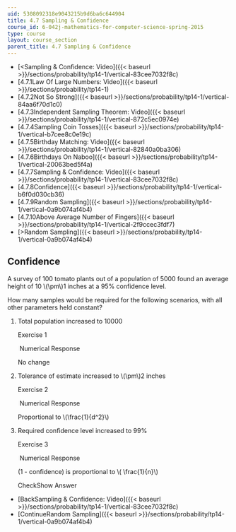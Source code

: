 ```yaml
---
uid: 5308092318e9043215b9d6ba6c644904
title: 4.7 Sampling & Confidence
course_id: 6-042j-mathematics-for-computer-science-spring-2015
type: course
layout: course_section
parent_title: 4.7 Sampling & Confidence
---
```


*   [<Sampling & Confidence: Video]({{< baseurl >}}/sections/probability/tp14-1/vertical-83cee7032f8c)
*   [4.7.1Law Of Large Numbers: Video]({{< baseurl >}}/sections/probability/tp14-1)
*   [4.7.2Not So Strong]({{< baseurl >}}/sections/probability/tp14-1/vertical-84aa6f70d1c0)
*   [4.7.3Independent Sampling Theorem: Video]({{< baseurl >}}/sections/probability/tp14-1/vertical-872c5ec0974e)
*   [4.7.4Sampling Coin Tosses]({{< baseurl >}}/sections/probability/tp14-1/vertical-b7cee8c0e19c)
*   [4.7.5Birthday Matching: Video]({{< baseurl >}}/sections/probability/tp14-1/vertical-82840a0ba306)
*   [4.7.6Birthdays On Naboo]({{< baseurl >}}/sections/probability/tp14-1/vertical-20063bed5f4a)
*   [4.7.7Sampling & Confidence: Video]({{< baseurl >}}/sections/probability/tp14-1/vertical-83cee7032f8c)
*   [4.7.8Confidence]({{< baseurl >}}/sections/probability/tp14-1/vertical-b6f0d030cb36)
*   [4.7.9Random Sampling]({{< baseurl >}}/sections/probability/tp14-1/vertical-0a9b074af4b4)
*   [4.7.10Above Average Number of Fingers]({{< baseurl >}}/sections/probability/tp14-1/vertical-2f9ccec3fdf7)
*   [\>Random Sampling]({{< baseurl >}}/sections/probability/tp14-1/vertical-0a9b074af4b4)

Confidence
----------

  

A survey of 100 tomato plants out of a population of 5000 found an average height of 10 \\(\\pm\\)1 inches at a 95% confidence level.

How many samples would be required for the following scenarios, with all other parameters held constant?

1.  Total population increased to 10000
    
    Exercise 1
    
    &nbsp;Numerical Response&nbsp;
    
    No change
    
  
3.  Tolerance of estimate increased to \\(\\pm\\)2 inches
    
    Exercise 2
    
    &nbsp;Numerical Response&nbsp;
    
    Proportional to \\(\\frac{1}{d^2}\\)
    
  
5.  Required confidence level increased to 99%
    
    Exercise 3
    
    &nbsp;Numerical Response&nbsp;
    
    (1 - confidence) is proportional to \\( \\frac{1}{n}\\)
    
    CheckShow Answer
    

*   [BackSampling & Confidence: Video]({{< baseurl >}}/sections/probability/tp14-1/vertical-83cee7032f8c)
*   [ContinueRandom Sampling]({{< baseurl >}}/sections/probability/tp14-1/vertical-0a9b074af4b4)